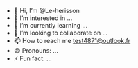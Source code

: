 - 👋 Hi, I’m @Le-herisson
- 👀 I’m interested in ...
- 🌱 I’m currently learning ...
- 💞️ I’m looking to collaborate on ...
- 📫 How to reach me test4871@outlook.fr
- 😄 Pronouns: ...
- ⚡ Fun fact: ...

<!---
Le-herisson/Le-herisson is a ✨ special ✨ repository because its `README.md` (this file) appears on your GitHub profile.
You can click the Preview link to take a look at your changes.
--->
